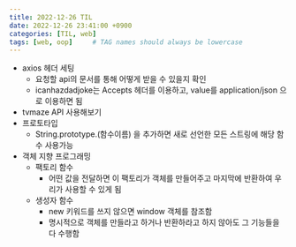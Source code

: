 ```yaml
---
title: 2022-12-26 TIL
date: 2022-12-26 23:41:00 +0900
categories: [TIL, web]
tags: [web, oop]     # TAG names should always be lowercase
---
```



- axios 헤더 세팅
    - 요청할 api의 문서를 통해 어떻게 받을 수 있을지 확인
    - icanhazdadjoke는 Accepts 헤더를 이용하고, value를 application/json 으로 이용하면 됨
- tvmaze API 사용해보기
- 프로토타입
    - String.prototype.(함수이름) 을 추가하면 새로 선언한 모든 스트링에 해당 함수 사용가능
- 객체 지향 프로그래밍
    - 팩토리 함수
        - 어떤 값을 전달하면 이 팩토리가 객체를 만들어주고
        마지막에 반환하여 우리가 사용할 수 있게 됨
    - 생성자 함수
        - new 키워드를 쓰지 않으면 window 객체를 참조함
        - 명시적으로 객체를 만들라고 하거나 반환하라고 하지 않아도 그 기능들을 다 수행함